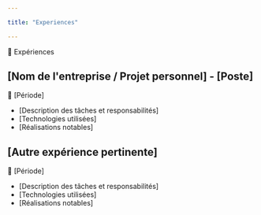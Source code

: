 ```yaml
---

title: "Experiences"

---
```


💼 Expériences

## [Nom de l'entreprise / Projet personnel] - [Poste]

📅 [Période]  

- [Description des tâches et responsabilités]
- [Technologies utilisées]
- [Réalisations notables]

## [Autre expérience pertinente]

📅 [Période]  

- [Description des tâches et responsabilités]
- [Technologies utilisées]
- [Réalisations notables]
